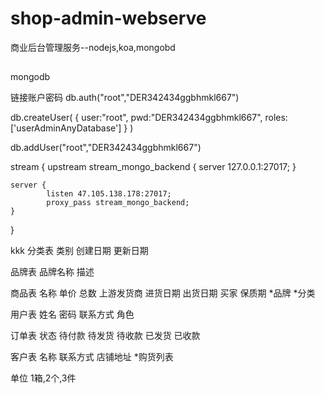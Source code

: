 # shop-admin-webserve
商业后台管理服务--nodejs,koa,mongobd

##
mongodb

链接账户密码
db.auth("root","DER342434ggbhmkl667")

db.createUser(
     {
       user:"root",
       pwd:"DER342434ggbhmkl667",
       roles:['userAdminAnyDatabase']
     }
)

db.addUser("root","DER342434ggbhmkl667")

stream {
    upstream stream_mongo_backend {
            server 127.0.0.1:27017;
    }

    server {
            listen 47.105.138.178:27017;
            proxy_pass stream_mongo_backend;
    }
}

kkk
分类表
类别
创建日期
更新日期


品牌表
品牌名称
描述


商品表
名称
单价
总数
上游发货商
进货日期
出货日期
买家
保质期
*品牌
*分类


用户表
姓名
密码
联系方式
角色

订单表
状态 待付款 待发货 待收款 已发货 已收款 



客户表
名称
联系方式
店铺地址
*购货列表


单位
1箱,2个,3件